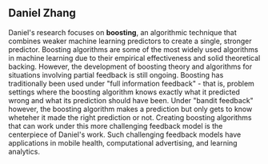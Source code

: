 ## Daniel Zhang

Daniel's research focuses on **boosting**, an algorithmic technique that combines weaker machine
learning predictors to create a single, stronger predictor. Boosting algorithms are some
of the most widely used algorithms in machine learning due to their empirical effectiveness
and solid theoretical backing. However, the development of boosting theory and algorithms
for situations involving partial feedback is still ongoing.
Boosting has traditionally been used under "full information feedback" - that is, problem
settings where the boosting algorithm knows exactly what it predicted wrong and what its
prediction should have been. Under "bandit feedback" however, the boosting algorithm
makes a prediction but only gets to know wheteher it made the right prediction or not.
Creating boosting algorithms that can
work under this more challenging feedback model is the centerpiece of Daniel's work. Such challenging
feedback models have applications in mobile health, computational advertising, and learning analytics.
